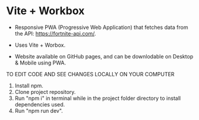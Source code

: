 # Vite + Workbox

- Responsive PWA (Progressive Web Application) that fetches data from the API: https://fortnite-api.com/.

- Uses Vite + Worbox.

- Website available on GitHub pages, and can be downlodable on Desktop & Mobile using PWA.

TO EDIT CODE AND SEE CHANGES LOCALLY ON YOUR COMPUTER

1. Install npm.
2. Clone project repository.
3. Run "npm i" in terminal while in the project folder directory to install dependencies used.
4. Run "npm run dev".